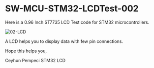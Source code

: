 # SW-MCU-STM32-LCDTest-002

Here is a 0.96 Inch ST7735 LCD Test code for STM32 microcontrollers.


![02-LCD](https://github.com/user-attachments/assets/4cf0119d-bef2-4809-843e-f663c7b44536)


A LCD helps you to display data with few pin connections.

Hope this helps you,

Ceyhun Pempeci STM32 LCD
